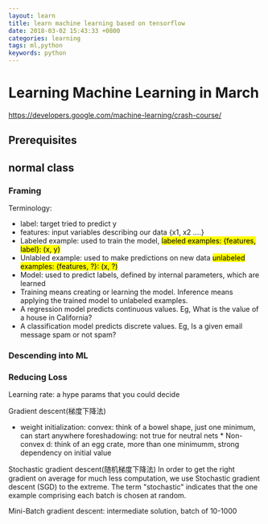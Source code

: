 ```yaml
---
layout: learn
title: learn machine learning based on tensorflow
date: 2018-03-02 15:43:33 +0800
categories: learning
tags: ml,python
keywords: python
---
```


# Learning Machine Learning in March

https://developers.google.com/machine-learning/crash-course/

## Prerequisites

## normal class

### Framing
Terminology: 
- label: target tried to predict y
- features: input variables describing our data {x1, x2 ....}
- Labeled example: used to train the model, <mark>labeled examples: {features, label}: (x, y)</mark>
- Unlabled example: used to make predictions on new data <mark>unlabeled examples: {features, ?}: (x, ?)</mark>
- Model: used to predict labels, defined by internal parameters, which are learned 
- <bold>Training</bold> means creating or learning the model. <bold>Inference</bold> means applying the trained model to unlabeled examples.
- A regression model predicts continuous values. Eg, What is the value of a house in California?
- A classification model predicts discrete values. Eg, Is a given email message spam or not spam?

### Descending into ML

### Reducing Loss



Learning rate: a hype params that you could decide

Gradient descent(梯度下降法)
- weight initialization:
	convex: think of a bowel shape, just one minimum, can start anywhere 
	foreshadowing: not true for neutral nets
		* Non-convex d: think of an egg crate, more than one minimumm, strong dependency on initial value

Stochastic gradient descent(随机梯度下降法)
In order to get the right gradient on average for much less computation, we use Stochastic gradient descent (SGD) to the extreme. The term "stochastic" indicates that the one example comprising each batch is chosen at random.

Mini-Batch gradient descent: intermediate solution, batch of 10-1000